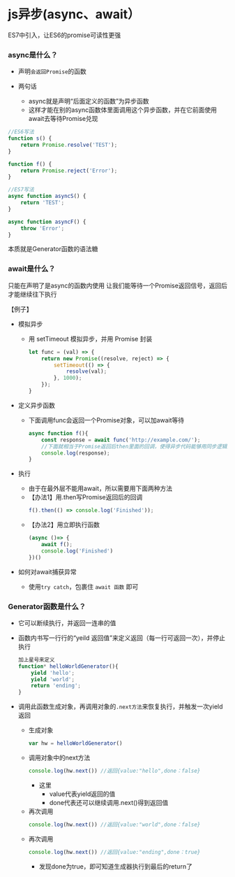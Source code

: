 # js异步(async、await）

ES7中引入，让ES6的promise可读性更强

### async是什么？

- 声明`会返回Promise`的函数

- 两句话
    -  async就是声明“后面定义的函数”为异步函数
    - 这样才能在别的async函数体里面调用这个异步函数，并在它前面使用await去等待Promise兑现

```js
//ES6写法
function s() {
    return Promise.resolve('TEST');
}

function f() {
    return Promise.reject('Error');
}
```
```js
//ES7写法
async function asyncS() {
    return 'TEST';
}

async function asyncF() {
    throw 'Error';
}
```
本质就是Generator函数的语法糖

### await是什么？

只能在声明了是async的函数内使用
让我们能等待一个Promise返回信号，返回后才能继续往下执行

【例子】

- 模拟异步
    - 用 setTimeout 模拟异步，并用 Promise 封装
        ```js
        let func = (val) => {
            return new Promise((resolve, reject) => {
                setTimeout(() => {
                    resolve(val);
                }, 1000);
            });
        }
        ```
- 定义异步函数
    - 下面调用func会返回一个Promise对象，可以加await等待
        ```js
        async function f(){
            const response = await func('http://example.com/');
            //下面就相当于Promise返回后then里面的回调，使得异步代码能够用同步逻辑去书写
            console.log(response);
        }
        ```
- 执行  
    - 由于在最外层不能用await，所以需要用下面两种方法
    - 【办法1】用.then写Promise返回后的回调
        ```js
        f().then(() => console.log('Finished'));
        ```
    - 【办法2】用立即执行函数
        ```js
        (async ()=> {
            await f();
            console.log('Finished')
        })()
        ```

- 如何对await捕获异常
    - 使用`try catch`，包裹住 `await 函数` 即可
    
### Generator函数是什么？

- 它可以断续执行，并返回一连串的值

- 函数内书写一行行的“yeild 返回值”来定义返回（每一行可返回一次），并停止执行
    ```js
    加上星号来定义
    function* helloWorldGenerator(){
        yield 'hello';
        yield 'world';
        return 'ending';
    }
    ```

- 调用此函数生成对象，再调用对象的`.next方法`来恢复执行，并触发一次yield返回
    - 生成对象
        ```js
        var hw = helloWorldGenerator()
        ```
    - 调用对象中的next方法
        ```js
        console.log(hw.next()) //返回{value:"hello",done：false}
        ```
        - 这里
            - value代表yield返回的值
            - done代表还可以继续调用.next()得到返回值
    - 再次调用
        ```js
        console.log(hw.next()) //返回{value:"world",done：false}
        ```
    - 再次调用
        ```js
        console.log(hw.next()) //返回{value:"ending",done：true}
        ```
        - 发现done为true，即可知道生成器执行到最后的return了

